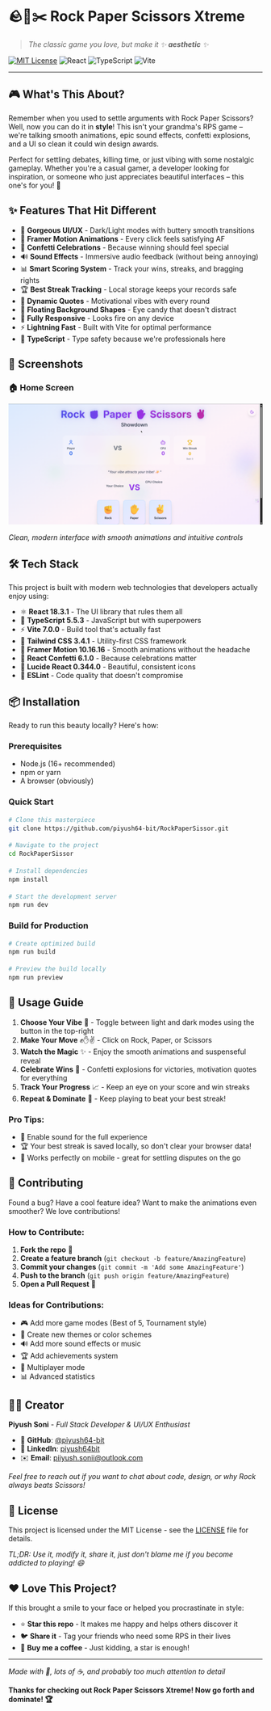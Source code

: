 # 🪨📄✂️ Rock Paper Scissors Xtreme

> *The classic game you love, but make it ✨ **aesthetic** ✨*

[![MIT License](https://img.shields.io/badge/License-MIT-green.svg)](https://choosealicense.com/licenses/mit/)
![React](https://img.shields.io/badge/React-18.3.1-blue)
![TypeScript](https://img.shields.io/badge/TypeScript-5.5.3-blue)
![Vite](https://img.shields.io/badge/Vite-7.0.0-646CFF)

---

## 🎮 What's This About?

Remember when you used to settle arguments with Rock Paper Scissors? Well, now you can do it in **style**! This isn't your grandma's RPS game – we're talking smooth animations, epic sound effects, confetti explosions, and a UI so clean it could win design awards. 

Perfect for settling debates, killing time, or just vibing with some nostalgic gameplay. Whether you're a casual gamer, a developer looking for inspiration, or someone who just appreciates beautiful interfaces – this one's for you! 🎯

## ✨ Features That Hit Different

- 🎨 **Gorgeous UI/UX** - Dark/Light modes with buttery smooth transitions
- 🎪 **Framer Motion Animations** - Every click feels satisfying AF
- 🎊 **Confetti Celebrations** - Because winning should feel special
- 🔊 **Sound Effects** - Immersive audio feedback (without being annoying)
- 📊 **Smart Scoring System** - Track your wins, streaks, and bragging rights
- 🏆 **Best Streak Tracking** - Local storage keeps your records safe
- 💭 **Dynamic Quotes** - Motivational vibes with every round
- 🌈 **Floating Background Shapes** - Eye candy that doesn't distract
- 📱 **Fully Responsive** - Looks fire on any device
- ⚡ **Lightning Fast** - Built with Vite for optimal performance
- 🎯 **TypeScript** - Type safety because we're professionals here

## 📸 Screenshots

### 🏠 Home Screen
![Game Screenshot](./public/screenshot/Home.png)

*Clean, modern interface with smooth animations and intuitive controls*

## 🛠️ Tech Stack

This project is built with modern web technologies that developers actually enjoy using:

- ⚛️ **React 18.3.1** - The UI library that rules them all
- 🔷 **TypeScript 5.5.3** - JavaScript but with superpowers
- ⚡ **Vite 7.0.0** - Build tool that's actually fast
- 🎨 **Tailwind CSS 3.4.1** - Utility-first CSS framework
- 🎪 **Framer Motion 10.16.16** - Smooth animations without the headache
- 🎊 **React Confetti 6.1.0** - Because celebrations matter
- 🎯 **Lucide React 0.344.0** - Beautiful, consistent icons
- 🧹 **ESLint** - Code quality that doesn't compromise

## 📦 Installation

Ready to run this beauty locally? Here's how:

### Prerequisites
- Node.js (16+ recommended)
- npm or yarn
- A browser (obviously)

### Quick Start

```bash
# Clone this masterpiece
git clone https://github.com/piyush64-bit/RockPaperSissor.git

# Navigate to the project
cd RockPaperSissor

# Install dependencies
npm install

# Start the development server
npm run dev
```

### Build for Production

```bash
# Create optimized build
npm run build

# Preview the build locally
npm run preview
```

## 🚀 Usage Guide

1. **Choose Your Vibe** 🌙 - Toggle between light and dark modes using the button in the top-right
2. **Make Your Move** ✊✋✌️ - Click on Rock, Paper, or Scissors
3. **Watch the Magic** ✨ - Enjoy the smooth animations and suspenseful reveal
4. **Celebrate Wins** 🎉 - Confetti explosions for victories, motivation quotes for everything
5. **Track Your Progress** 📈 - Keep an eye on your score and win streaks
6. **Repeat & Dominate** 🔄 - Keep playing to beat your best streak!

### Pro Tips:
- 🎵 Enable sound for the full experience
- 🏆 Your best streak is saved locally, so don't clear your browser data!
- 📱 Works perfectly on mobile - great for settling disputes on the go

## 🤝 Contributing

Found a bug? Have a cool feature idea? Want to make the animations even smoother? We love contributions!

### How to Contribute:

1. **Fork the repo** 🍴
2. **Create a feature branch** (`git checkout -b feature/AmazingFeature`)
3. **Commit your changes** (`git commit -m 'Add some AmazingFeature'`)
4. **Push to the branch** (`git push origin feature/AmazingFeature`)
5. **Open a Pull Request** 🎯

### Ideas for Contributions:
- 🎮 Add more game modes (Best of 5, Tournament style)
- 🎨 Create new themes or color schemes
- 🔊 Add more sound effects or music
- 🏆 Add achievements system
- 👥 Multiplayer mode
- 📊 Advanced statistics

## 🧑‍💻 Creator

**Piyush Soni** - *Full Stack Developer & UI/UX Enthusiast*

- 🐙 **GitHub**: [@piyush64-bit](https://github.com/piyush64-bit)
- 💼 **LinkedIn**: [piyush64bit](https://linkedin.com/in/piyush64bit)
- ✉️ **Email**: piiyush.sonii@outlook.com

*Feel free to reach out if you want to chat about code, design, or why Rock always beats Scissors!*

## 📄 License

This project is licensed under the MIT License - see the [LICENSE](LICENSE) file for details.

*TL;DR: Use it, modify it, share it, just don't blame me if you become addicted to playing! 😄*

## ❤️ Love This Project?

If this brought a smile to your face or helped you procrastinate in style:

- ⭐ **Star this repo** - It makes me happy and helps others discover it
- 🐦 **Share it** - Tag your friends who need some RPS in their lives
- 🍕 **Buy me a coffee** - Just kidding, a star is enough!

---

*Made with 💖, lots of ☕, and probably too much attention to detail*

**Thanks for checking out Rock Paper Scissors Xtreme! Now go forth and dominate! 🏆**
